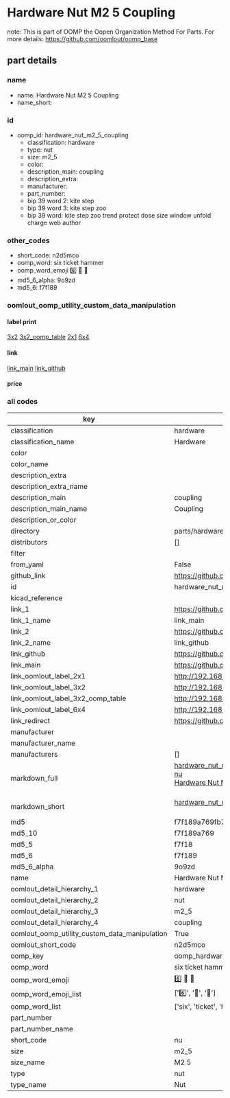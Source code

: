 # Hardware Nut M2 5 Coupling  

note: This is part of OOMP the Oopen Organization Method For Parts. For more details: https://github.com/oomlout/oomp_base

##  part details
  







### name
* name: Hardware Nut M2 5 Coupling
* name_short: 
### id
* oomp_id: hardware_nut_m2_5_coupling
  * classification: hardware
  * type: nut
  * size: m2_5
  * color: 
  * description_main: coupling
  * description_extra: 
  * manufacturer: 
  * part_number: 
  * bip 39 word 2: kite step
  * bip 39 word 3: kite step zoo
  * bip 39 word: kite step zoo trend protect dose size window unfold charge web author

### other_codes
* short_code: n2d5mco
* oomp_word: six ticket hammer
* oomp_word_emoji :six: :ticket: :hammer:
* md5_6_alpha: 9o9zd
* md5_6: f7f189






### oomlout_oomp_utility_custom_data_manipulation
#### label print
[3x2](http://192.168.1.245:1112/?label=oomp%209o9zd)
[3x2_oomp_table](http://192.168.1.108:1112/?label=oomp%209o9zd)
[2x1](http://192.168.1.242:1112/?label=oomp%209o9zd)
[6x4](http://192.168.1.55:1112/?label=oomp%209o9zd)    

#### link

[link_main](https://github.com/oomlout/oomlout_oomp_version_1_messy/tree/main/parts/hardware_nut_m2_5_coupling) [link_github](https://github.com/oomlout/oomlout_oomp_version_1_messy/tree/main/parts/hardware_nut_m2_5_coupling)                             

#### price







### all codes 
| key | value |  
| --- | --- |  
| classification | hardware |  
| classification_name | Hardware |  
| color |  |  
| color_name |  |  
| description_extra |  |  
| description_extra_name |  |  
| description_main | coupling |  
| description_main_name | Coupling |  
| description_or_color |   |  
| directory | parts/hardware_nut_m2_5_coupling |  
| distributors | [] |  
| filter |  |  
| from_yaml | False |  
| github_link | https://github.com/oomlout/oomlout_oomp_part_src/tree/main/parts/hardware_nut_m2_5_coupling |  
| id | hardware_nut_m2_5_coupling |  
| kicad_reference |  |  
| link_1 | https://github.com/oomlout/oomlout_oomp_version_1_messy/tree/main/parts/hardware_nut_m2_5_coupling |  
| link_1_name | link_main |  
| link_2 | https://github.com/oomlout/oomlout_oomp_version_1_messy/tree/main/parts/hardware_nut_m2_5_coupling |  
| link_2_name | link_github |  
| link_github | https://github.com/oomlout/oomlout_oomp_version_1_messy/tree/main/parts/hardware_nut_m2_5_coupling |  
| link_main | https://github.com/oomlout/oomlout_oomp_version_1_messy/tree/main/parts/hardware_nut_m2_5_coupling |  
| link_oomlout_label_2x1 | http://192.168.1.242:1112/?label=oomp%209o9zd |  
| link_oomlout_label_3x2 | http://192.168.1.245:1112/?label=oomp%209o9zd |  
| link_oomlout_label_3x2_oomp_table | http://192.168.1.108:1112/?label=oomp%209o9zd |  
| link_oomlout_label_6x4 | http://192.168.1.55:1112/?label=oomp%209o9zd |  
| link_redirect | https://github.com/oomlout/oomlout_oomp_version_1_messy/tree/main/parts/hardware_nut_m2_5_coupling |  
| manufacturer |  |  
| manufacturer_name |  |  
| manufacturers | [] |  
| markdown_full | [hardware_nut_m2_5_coupling](none)<br>[nu](none)<br>[Hardware Nut M2 5 Coupling](none)<br><br> |  
| markdown_short | [hardware_nut_m2_5_coupling](none)<br><br> |  
| md5 | f7f189a769fb793d06565e81fff55bd9 |  
| md5_10 | f7f189a769 |  
| md5_5 | f7f18 |  
| md5_6 | f7f189 |  
| md5_6_alpha | 9o9zd |  
| name | Hardware Nut M2 5 Coupling |  
| oomlout_detail_hierarchy_1 | hardware |  
| oomlout_detail_hierarchy_2 | nut |  
| oomlout_detail_hierarchy_3 | m2_5 |  
| oomlout_detail_hierarchy_4 | coupling |  
| oomlout_oomp_utility_custom_data_manipulation | True |  
| oomlout_short_code | n2d5mco |  
| oomp_key | oomp_hardware_nut_m2_5_coupling |  
| oomp_word | six ticket hammer |  
| oomp_word_emoji | :six: :ticket: :hammer: |  
| oomp_word_emoji_list | [':six:', ':ticket:', ':hammer:'] |  
| oomp_word_list | ['six', 'ticket', 'hammer'] |  
| part_number |  |  
| part_number_name |  |  
| short_code | nu |  
| size | m2_5 |  
| size_name | M2 5 |  
| type | nut |  
| type_name | Nut |  
